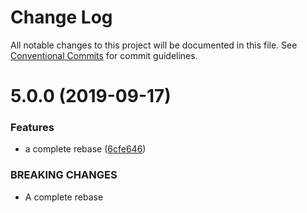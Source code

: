 # Change Log

All notable changes to this project will be documented in this file.
See [Conventional Commits](https://conventionalcommits.org) for commit guidelines.

# 5.0.0 (2019-09-17)


### Features

* a complete rebase ([6cfe646](https://gitlab.com/codsen/codsen/commit/6cfe646))


### BREAKING CHANGES

* A complete rebase
